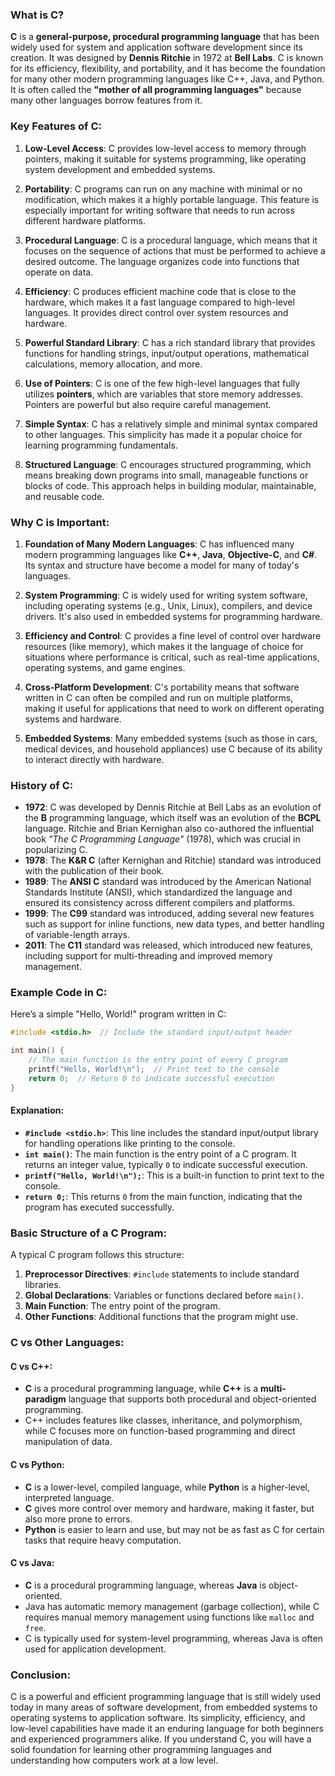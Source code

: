 ### What is C?

**C** is a **general-purpose, procedural programming language** that has been widely used for system and application software development since its creation. It was designed by **Dennis Ritchie** in 1972 at **Bell Labs**. C is known for its efficiency, flexibility, and portability, and it has become the foundation for many other modern programming languages like C++, Java, and Python. It is often called the **"mother of all programming languages"** because many other languages borrow features from it.

### Key Features of C:

1. **Low-Level Access**:
   C provides low-level access to memory through pointers, making it suitable for systems programming, like operating system development and embedded systems.

2. **Portability**:
   C programs can run on any machine with minimal or no modification, which makes it a highly portable language. This feature is especially important for writing software that needs to run across different hardware platforms.

3. **Procedural Language**:
   C is a procedural language, which means that it focuses on the sequence of actions that must be performed to achieve a desired outcome. The language organizes code into functions that operate on data.

4. **Efficiency**:
   C produces efficient machine code that is close to the hardware, which makes it a fast language compared to high-level languages. It provides direct control over system resources and hardware.

5. **Powerful Standard Library**:
   C has a rich standard library that provides functions for handling strings, input/output operations, mathematical calculations, memory allocation, and more.

6. **Use of Pointers**:
   C is one of the few high-level languages that fully utilizes **pointers**, which are variables that store memory addresses. Pointers are powerful but also require careful management.

7. **Simple Syntax**:
   C has a relatively simple and minimal syntax compared to other languages. This simplicity has made it a popular choice for learning programming fundamentals.

8. **Structured Language**:
   C encourages structured programming, which means breaking down programs into small, manageable functions or blocks of code. This approach helps in building modular, maintainable, and reusable code.

### Why C is Important:

1. **Foundation of Many Modern Languages**:
   C has influenced many modern programming languages like **C++**, **Java**, **Objective-C**, and **C#**. Its syntax and structure have become a model for many of today's languages.

2. **System Programming**:
   C is widely used for writing system software, including operating systems (e.g., Unix, Linux), compilers, and device drivers. It's also used in embedded systems for programming hardware.

3. **Efficiency and Control**:
   C provides a fine level of control over hardware resources (like memory), which makes it the language of choice for situations where performance is critical, such as real-time applications, operating systems, and game engines.

4. **Cross-Platform Development**:
   C's portability means that software written in C can often be compiled and run on multiple platforms, making it useful for applications that need to work on different operating systems and hardware.

5. **Embedded Systems**:
   Many embedded systems (such as those in cars, medical devices, and household appliances) use C because of its ability to interact directly with hardware.

### History of C:

- **1972**: C was developed by Dennis Ritchie at Bell Labs as an evolution of the **B** programming language, which itself was an evolution of the **BCPL** language. Ritchie and Brian Kernighan also co-authored the influential book *"The C Programming Language"* (1978), which was crucial in popularizing C.
- **1978**: The **K&R C** (after Kernighan and Ritchie) standard was introduced with the publication of their book.
- **1989**: The **ANSI C** standard was introduced by the American National Standards Institute (ANSI), which standardized the language and ensured its consistency across different compilers and platforms.
- **1999**: The **C99** standard was introduced, adding several new features such as support for inline functions, new data types, and better handling of variable-length arrays.
- **2011**: The **C11** standard was released, which introduced new features, including support for multi-threading and improved memory management.

### Example Code in C:

Here’s a simple "Hello, World!" program written in C:

```c
#include <stdio.h>  // Include the standard input/output header

int main() {
    // The main function is the entry point of every C program
    printf("Hello, World!\n");  // Print text to the console
    return 0;  // Return 0 to indicate successful execution
}
```

#### Explanation:
- **`#include <stdio.h>`**: This line includes the standard input/output library for handling operations like printing to the console.
- **`int main()`**: The main function is the entry point of a C program. It returns an integer value, typically `0` to indicate successful execution.
- **`printf("Hello, World!\n");`**: This is a built-in function to print text to the console.
- **`return 0;`**: This returns `0` from the main function, indicating that the program has executed successfully.

### Basic Structure of a C Program:

A typical C program follows this structure:
1. **Preprocessor Directives**: `#include` statements to include standard libraries.
2. **Global Declarations**: Variables or functions declared before `main()`.
3. **Main Function**: The entry point of the program.
4. **Other Functions**: Additional functions that the program might use.

### C vs Other Languages:

#### C vs C++:
- **C** is a procedural programming language, while **C++** is a **multi-paradigm** language that supports both procedural and object-oriented programming.
- C++ includes features like classes, inheritance, and polymorphism, while C focuses more on function-based programming and direct manipulation of data.

#### C vs Python:
- **C** is a lower-level, compiled language, while **Python** is a higher-level, interpreted language.
- **C** gives more control over memory and hardware, making it faster, but also more prone to errors.
- **Python** is easier to learn and use, but may not be as fast as C for certain tasks that require heavy computation.

#### C vs Java:
- **C** is a procedural programming language, whereas **Java** is object-oriented.
- Java has automatic memory management (garbage collection), while C requires manual memory management using functions like `malloc` and `free`.
- C is typically used for system-level programming, whereas Java is often used for application development.

### Conclusion:

C is a powerful and efficient programming language that is still widely used today in many areas of software development, from embedded systems to operating systems to application software. Its simplicity, efficiency, and low-level capabilities have made it an enduring language for both beginners and experienced programmers alike. If you understand C, you will have a solid foundation for learning other programming languages and understanding how computers work at a low level.